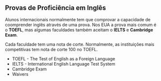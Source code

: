 ## Provas de Proficiência em Inglês

Alunos internacionais normalmente tem que comprovar a capacidade de coomprender inglês através de uma prova.  Nos EUA a prova mais comum é o **TOEFL**, mas algumas faculdades também aceitam o **IELTS** e **Cambridge Exam**.
 
Cada faculdade tem uma nota de corte. Normalmente, as instituições mais competitivas tem nota de corte 100 no TOEFL.
 
- TOEFL - The Test of English as a Foreign Language
- IELTS - International English Language Test System
- Cambridge Exam
- Waivers
